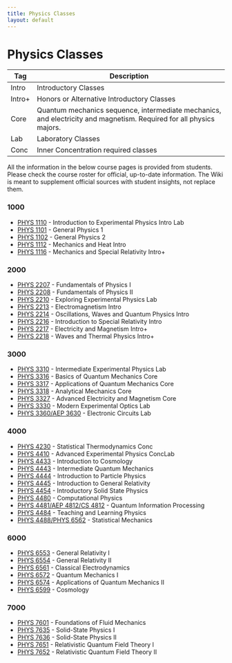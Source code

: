 ```yaml
---
title: Physics Classes
layout: default
---
```

<link rel="stylesheet" href="/main.css">

# Physics Classes

| Tag                            | Description                               |
| ------------------------------ | ----------------------------------------- |
| <span class="tag ml-1/2">Intro</span>  | Introductory Classes |
| <span class="tag ml-1/2">Intro+</span> | Honors or Alternative Introductory Classes |
| <span class="tag ml-1/2">Core</span> | Quantum mechanics sequence, intermediate mechanics, and electricity and magnetism. Required for all physics majors. |
| <span class="tag ml-1/2">Lab</span> | Laboratory Classes |
| <span class="tag ml-1/2">Conc</span> | Inner Concentration required classes |

All the information in the below course pages is provided from students. Please check the course roster for official, up-to-date information. The Wiki is meant to supplement official sources with student insights, not replace them.

### 1000

- [PHYS 1110](/classes/phys/PHYS1110.html) - Introduction to Experimental Physics <span class="tag">Intro</span> <span class="tag">Lab</span>
- [PHYS 1101](/classes/phys/PHYS1101.html) - General Physics 1 
- [PHYS 1102](/classes/phys/PHYS1102.html) - General Physics 2
- [PHYS 1112](/classes/phys/PHYS1112.html) - Mechanics and Heat <span class="tag">Intro</span>
- [PHYS 1116](/classes/phys/PHYS1116.html) - Mechanics and Special Relativity <span class="tag">Intro+</span>

### 2000

- [PHYS 2207](/classes/phys/PHYS2207.html) - Fundamentals of Physics I
- [PHYS 2208](/classes/phys/PHYS2208.html) - Fundamentals of Physics II
- [PHYS 2210](/classes/phys/PHYS2210.html) - Exploring Experimental Physics <span class="tag">Lab</span>
- [PHYS 2213](/classes/phys/PHYS2213.html) - Electromagnetism <span class="tag">Intro</span>
- [PHYS 2214](/classes/phys/PHYS2214.html) - Oscillations, Waves and Quantum Physics <span class="tag">Intro</span>
- [PHYS 2216](/classes/phys/PHYS2216.html) - Introduction to Special Relativity <span class="tag">Intro</span>
- [PHYS 2217](/classes/phys/PHYS2217.html) - Electricity and Magnetism <span class="tag">Intro+</span>
- [PHYS 2218](/classes/phys/PHYS2218.html) - Waves and Thermal Physics <span class="tag">Intro+</span>

### 3000

- [PHYS 3310](/classes/phys/PHYS3310.html) - Intermediate Experimental Physics <span class="tag">Lab</span>
- [PHYS 3316](/classes/phys/PHYS3316.html) - Basics of Quantum Mechanics <span class="tag">Core</span>
- [PHYS 3317](/classes/phys/PHYS3317.html) - Applications of Quantum Mechanics <span class="tag">Core</span>
- [PHYS 3318](/classes/phys/PHYS3318.html) - Analytical Mechanics <span class="tag">Core</span>
- [PHYS 3327](/classes/phys/PHYS3327.html) - Advanced Electricity and Magnetism <span class="tag">Core</span>
- [PHYS 3330](/classes/phys/PHYS3330.html) - Modern Experimental Optics <span class="tag">Lab</span>
- [PHYS 3360/AEP 3630](/classes/phys/PHYS3360.html) - Electronic Circuits <span class="tag">Lab</span>

### 4000
- [PHYS 4230](/classes/phys/PHYS4230.html) - Statistical Thermodynamics <span class="tag">Conc</span>
- [PHYS 4410](/classes/phys/PHYS4410.html) - Advanced Experimental Physics <span class="tag">Conc</span><span class="tag">Lab</span>
- [PHYS 4433](/classes/phys/PHYS4433.html) - Introduction to Cosmology
- [PHYS 4443](/classes/phys/PHYS4443.html) - Intermediate Quantum Mechanics
- [PHYS 4444](/classes/phys/PHYS4444.html) - Introduction to Particle Physics
- [PHYS 4445](/classes/phys/PHYS4445.html) - Introduction to General Relativity
- [PHYS 4454](/classes/phys/PHYS4454.html) - Introductory Solid State Physics
- [PHYS 4480](/classes/phys/PHYS4480.html) - Computational Physics
- [PHYS 4481/AEP 4812/CS 4812](/classes/phys/PHYS4481.html) - Quantum Information Processing
- [PHYS 4484](/classes/phys/PHYS4484.html) - Teaching and Learning Physics
- [PHYS 4488/PHYS 6562](/classes/phys/PHYS4488.html) - Statistical Mechanics

### 6000
- [PHYS 6553](/classes/phys/PHYS6553.html) - General Relativity I
- [PHYS 6554](/classes/phys/PHYS6554.html) - General Relativity II
- [PHYS 6561](/classes/phys/PHYS6561.html) - Classical Electrodynamics
- [PHYS 6572](/classes/phys/PHYS6572.html) - Quantum Mechanics I
- [PHYS 6574](/classes/phys/PHYS6574.html) - Applications of Quantum Mechanics II
- [PHYS 6599](/classes/phys/PHYS6599.html) - Cosmology

### 7000
- [PHYS 7601](/classes/phys/PHYS7601.html) - Foundations of Fluid Mechanics
- [PHYS 7635](/classes/phys/PHYS7635.html) - Solid-State Physics I
- [PHYS 7636](/classes/phys/PHYS7636.html) - Solid-State Physics II
- [PHYS 7651](/classes/phys/PHYS7651.html) - Relativistic Quantum Field Theory I
- [PHYS 7652](/classes/phys/PHYS7652.html) - Relativistic Quantum Field Theory II